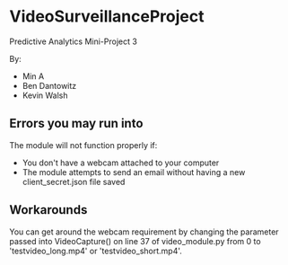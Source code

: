 # VideoSurveillanceProject
Predictive Analytics Mini-Project 3

By:
+ Min A
+ Ben Dantowitz
+ Kevin Walsh

## Errors you may run into
The module will not function properly if:
+ You don't have a webcam attached to your computer
+ The module attempts to send an email without having a new client_secret.json file saved

## Workarounds
You can get around the webcam requirement by changing the parameter passed into VideoCapture() on line 37 of video_module.py from 0 to 'testvideo_long.mp4' or 'testvideo_short.mp4'.